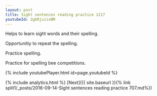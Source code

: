```yaml
---
layout: post
title: Sight sentences reading practice 1217
youtubeId: 2gbRjszixNM
---
```

 
 
Helps to learn sight words and their spelling.

Opportunitiy to repeat the spelling. 

Practice spelling. 
 
Practice for spelling bee competitions. 
 
{% include youtubePlayer.html id=page.youtubeId %}
 
 
{% include analytics.html %} 
[Next]({{ site.baseurl }}{% link  split1/_posts/2016-09-14-Sight sentences reading practice 707.md%})
 
